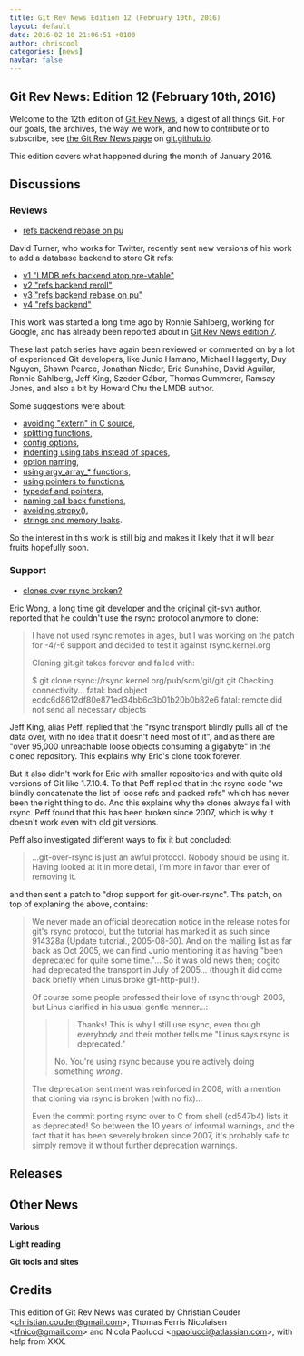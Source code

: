 ```yaml
---
title: Git Rev News Edition 12 (February 10th, 2016)
layout: default
date: 2016-02-10 21:06:51 +0100
author: chriscool
categories: [news]
navbar: false
---
```


## Git Rev News: Edition 12 (February 10th, 2016)

Welcome to the 12th edition of [Git Rev News](http://git.github.io/rev_news/rev_news.html),
a digest of all things Git. For our goals, the archives, the way we work, and how to contribute or to
subscribe, see [the Git Rev News page](http://git.github.io/rev_news/rev_news.html) on [git.github.io](http://git.github.io).

This edition covers what happened during the month of January 2016.

## Discussions

<!---
### General
-->

### Reviews

* [refs backend rebase on pu](http://thread.gmane.org/gmane.comp.version-control.git/284036/)

David Turner, who works for Twitter, recently sent new versions of his
work to add a database backend to store Git refs:

- [v1 "LMDB refs backend atop pre-vtable"](http://thread.gmane.org/gmane.comp.version-control.git/281925/)
- [v2 "refs backend reroll"](http://thread.gmane.org/gmane.comp.version-control.git/283739/)
- [v3 "refs backend rebase on pu"](http://thread.gmane.org/gmane.comp.version-control.git/284036/)
- [v4 "refs backend"](http://thread.gmane.org/gmane.comp.version-control.git/285604/)

This work was started a long time ago by Ronnie Sahlberg, working for
Google, and has already been reported about in
[Git Rev News edition 7](http://git.github.io/rev_news/2015/09/09/edition-7/).

These last patch series have again been reviewed or commented on by a
lot of experienced Git developers, like Junio Hamano, Michael
Haggerty, Duy Nguyen, Shawn Pearce, Jonathan Nieder, Eric Sunshine,
David Aguilar, Ronnie Sahlberg, Jeff King, Szeder Gábor, Thomas
Gummerer, Ramsay Jones, and also a bit by Howard Chu the LMDB author.

Some suggestions were about:

- [avoiding "extern" in C source](http://thread.gmane.org/gmane.comp.version-control.git/282020),
- [splitting functions](http://thread.gmane.org/gmane.comp.version-control.git/282924),
- [config options](http://thread.gmane.org/gmane.comp.version-control.git/281925),
- [indenting using tabs instead of spaces](http://thread.gmane.org/gmane.comp.version-control.git/281925),
- [option naming](http://thread.gmane.org/gmane.comp.version-control.git/282934),
- [using argv_array_* functions](http://thread.gmane.org/gmane.comp.version-control.git/282952),
- [using pointers to functions](http://thread.gmane.org/gmane.comp.version-control.git/282923),
- [typedef and pointers](http://thread.gmane.org/gmane.comp.version-control.git/282699),
- [naming call back functions](http://thread.gmane.org/gmane.comp.version-control.git/283936),
- [avoiding strcpy()](http://thread.gmane.org/gmane.comp.version-control.git/284091),
- [strings and memory leaks](http://thread.gmane.org/gmane.comp.version-control.git/284170).

So the interest in this work is still big and makes it likely that it
will bear fruits hopefully soon.

### Support

* [clones over rsync broken?](http://thread.gmane.org/gmane.comp.version-control.git/285099/)

Eric Wong, a long time git developer and the original git-svn author,
reported that he couldn't use the rsync protocol anymore to clone:

> I have not used rsync remotes in ages, but I was working on the
> patch for -4/-6 support and decided to test it against rsync.kernel.org
> 
> Cloning git.git takes forever and failed with:
> 
> $ git clone rsync://rsync.kernel.org/pub/scm/git/git.git
> Checking connectivity... fatal: bad object ecdc6d8612df80e871ed34bb6c3b01b20b0b82e6
> fatal: remote did not send all necessary objects

Jeff King, alias Peff, replied that the "rsync transport blindly pulls
all of the data over, with no idea that it doesn't need most of it",
and as there are "over 95,000 unreachable loose objects consuming a
gigabyte" in the cloned repository. This explains why Eric's clone
took forever.

But it also didn't work for Eric with smaller repositories and with
quite old versions of Git like 1.7.10.4. To that Peff replied that in
the rsync code "we blindly concatenate the list of loose refs and
packed refs" which has never been the right thing to do. And this
explains why the clones always fail with rsync. Peff found that this
has been broken since 2007, which is why it doesn't work even with old
git versions.

Peff also investigated different ways to fix it but concluded:

> ...git-over-rsync is just an awful protocol. Nobody should be
> using it. Having looked at it in more detail, I'm more in favor than
> ever of removing it.

and then sent a patch to "drop support for git-over-rsync". Ths patch,
on top of explaning the above, contains:

> We never made an official deprecation notice in the release
> notes for git's rsync protocol, but the tutorial has marked
> it as such since 914328a (Update tutorial., 2005-08-30).
> And on the mailing list as far back as Oct 2005, we can find
> Junio mentioning it as having "been deprecated for quite
> some time."... So it was old news then; cogito had
> deprecated the transport in July of 2005... (though it did
> come back briefly when Linus broke git-http-pull!).
>
> Of course some people professed their love of rsync through
> 2006, but Linus clarified in his usual gentle manner...:
> 
> > > Thanks!  This is why I still use rsync, even though
> > > everybody and their mother tells me "Linus says rsync is
> > > deprecated."
> > 
> > No. You're using rsync because you're actively doing
> > something _wrong_.
> 
> The deprecation sentiment was reinforced in 2008, with a
> mention that cloning via rsync is broken (with no fix)...
> 
> Even the commit porting rsync over to C from shell (cd547b4)
> lists it as deprecated! So between the 10 years of informal
> warnings, and the fact that it has been severely broken
> since 2007, it's probably safe to simply remove it without
> further deprecation warnings.

## Releases



## Other News

__Various__


__Light reading__


__Git tools and sites__


## Credits

This edition of Git Rev News was curated by Christian Couder &lt;<christian.couder@gmail.com>&gt;,
Thomas Ferris Nicolaisen &lt;<tfnico@gmail.com>&gt; and Nicola Paolucci &lt;<npaolucci@atlassian.com>&gt;,
with help from XXX.

